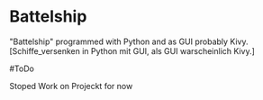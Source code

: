 # Battelship
"Battelship" programmed with Python and as GUI probably Kivy.  [Schiffe_versenken in Python mit GUI, als GUI warscheinlich Kivy.]

#ToDo

Stoped Work on Projeckt for now
